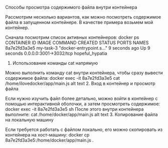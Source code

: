 Способы просмотра содержимого файла внутри контейнера

Рассмотрим несколько вариантов, как можно посмотреть содержимое файла в запущенном контейнере. В качестве примера возьмем мой контейнер.

Сначала посмотрим список активных контейнеров:
docker ps
CONTAINER ID IMAGE COMMAND CREATED STATUS PORTS NAMES
8a7e2fd3a3e5 my-task-3 "docker-entrypoint.s…" 9 seconds ago Up 9 seconds 0.0.0.0:3001->3032/tcp hopeful_hypatia
1. Использование команды cat напрямую

Можно выполнить команду cat внутри контейнера, чтобы сразу вывести содержимое файла:
docker exec -it 8a7e2fd3a3e5 cat /home/ilovedocker/app/main.js
alt text
2. Вход в контейнер и просмотр файла

Если нужно изучить файл более детально, можно войти в контейнер с помощью интерактивной оболочки, а затем просмотреть содержимое:
docker exec -it 8a7e2fd3a3e5 sh
После этого внутри контейнера выполните:
cat /home/docker/app/main.js
alt text
3. Копирование файла на локальную машину

Если требуется работать с файлом локально, его можно скопировать из контейнера на хост-машину:
docker cp 8a7e2fd3a3e5:/home/docker/app/main.js .
